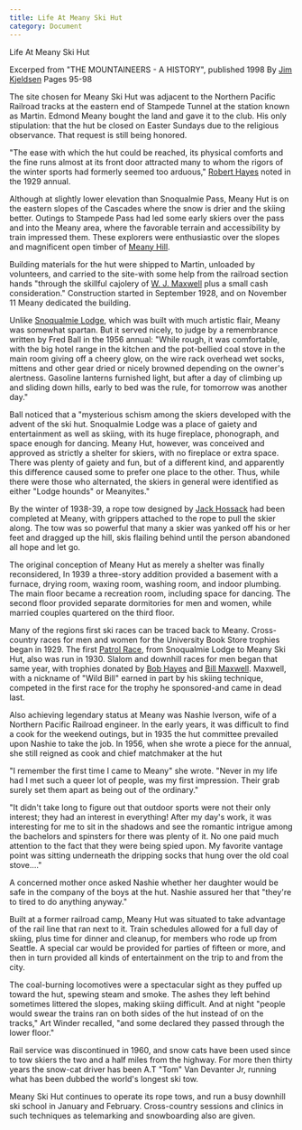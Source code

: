 ```yaml
---
title: Life At Meany Ski Hut
category: Document
---
```

Life At Meany Ski Hut

Excerped from "THE MOUNTAINEERS - A HISTORY", published 1998
By [Jim Kjeldsen](Jim-Kjeldsen)
Pages 95-98

The site chosen for Meany Ski Hut was adjacent to the Northern Pacific Railroad tracks at the eastern end of Stampede Tunnel at the station known as Martin. Edmond Meany bought the land and gave it to the club. His only stipulation: that the hut be closed on Easter Sundays due to the religious observance. That request is still being honored.

"The ease with which the hut could be reached, its physical comforts and the fine runs almost at its front door attracted many to whom the rigors of the winter sports had formerly seemed too arduous," [Robert Hayes](Robert-Hayes) noted in the 1929 annual.

Although at slightly lower elevation than Snoqualmie Pass, Meany Hut is on the eastern slopes of the Cascades where the snow is drier and the skiing better. Outings to Stampede Pass had led some early skiers over the pass and into the Meany area, where the favorable terrain and accessibility by train impressed them. These explorers were enthusiastic over the slopes and magnificent open timber of [Meany Hill](Meany-Hill).

Building materials for the hut were shipped to Martin, unloaded by volunteers, and carried to the site-with some help from the railroad section hands "through the skillful cajolery of [W. J. Maxwell](Bill-Maxwell) plus a small cash consideration." Construction started in September 1928, and on November 11 Meany dedicated the building.

Unlike [Snoqualmie Lodge](Snoqualmie-Lodge), which was built with much artistic flair, Meany was somewhat spartan. But it served nicely, to judge by a remembrance written by Fred Ball in the 1956 annual: "While rough, it was comfortable, with the big hotel range in the kitchen and the pot-bellied coal stove in the main room giving off a cheery glow, on the wire rack overhead wet socks, mittens and other gear dried or nicely browned depending on the owner's alertness. Gasoline lanterns furnished light, but after a day of climbing up and sliding down hills, early to bed was the rule, for tomorrow was another day."

Ball noticed that a "mysterious schism among the skiers developed with the advent of the ski hut. Snoqualmie Lodge was a place of gaiety and entertainment as well as skiing, with its huge fireplace, phonograph, and space enough for dancing. Meany Hut, however, was conceived and approved as strictly a shelter for skiers, with no fireplace or extra space. There was plenty of gaiety and fun, but of a different kind, and apparently this difference caused some to prefer one place to the other. Thus, while there were those who alternated, the skiers in general were identified as either "Lodge hounds" or Meanyites."

By the winter of 1938-39, a rope tow designed by [Jack Hossack](Jack-Hossack) had been completed at Meany, with grippers attached to the rope to pull the skier along. The tow was so powerful that many a skier was yanked off his or her feet and dragged up the hill, skis flailing behind until the person abandoned all hope and let go.

The original conception of Meany Hut as merely a shelter was finally reconsidered, In 1939 a three-story addition provided a basement with a furnace, drying room, waxing room, washing room, and indoor plumbing. The main floor became a recreation room, including space for dancing. The second floor provided separate dormitories for men and women, while married couples quartered on the third floor.

Many of the regions first ski races can be traced back to Meany. Cross-country races for men and women for the University Book Store trophies began in 1929. The first [Patrol Race](Patrol-Race), from Snoqualmie Lodge to Meany Ski Hut, also was run in 1930. Slalom and downhill races for men began that same year, with trophies donated by [Bob Hayes](Robert-Hayes) and [Bill Maxwell](Bill-Maxwell). Maxwell, with a nickname of "Wild Bill" earned in part by his skiing technique, competed in the first race for the trophy he sponsored-and came in dead last.

Also achieving legendary status at Meany was Nashie Iverson, wife of a Northern Pacific Railroad engineer. In the early years, it was difficult to find a cook for the weekend outings, but in 1935 the hut committee prevailed upon Nashie to take the job. In 1956, when she wrote a piece for the annual, she still reigned as cook and chief matchmaker at the hut

"I remember the first time I came to Meany" she wrote. "Never in my life had I met such a queer lot of people, was my first impression. Their grab surely set them apart as being out of the ordinary."

"It didn't take long to figure out that outdoor sports were not their only interest; they had an interest in everything! After my day's work, it was interesting for me to sit in the shadows and see the romantic intrigue among the bachelors and spinsters for there was plenty of it. No one paid much attention to the fact that they were being spied upon. My favorite vantage point was sitting underneath the dripping socks that hung over the old coal stove...."

A concerned mother once asked Nashie whether her daughter would be safe in the company of the boys at the hut. Nashie assured her that "they're to tired to do anything anyway."

Built at a former railroad camp, Meany Hut was situated to take advantage of the rail line that ran next to it. Train schedules allowed for a full day of skiing, plus time for dinner and cleanup, for members who rode up from Seattle. A special car would be provided for parties of fifteen or more, and then in turn provided all kinds of entertainment on the trip to and from the city.

The coal-burning locomotives were a spectacular sight as they puffed up toward the hut, spewing steam and smoke. The ashes they left behind sometimes littered the slopes, making skiing difficult. And at night "people would swear the trains ran on both sides of the hut instead of on the tracks," Art Winder recalled, "and some declared they passed through the lower floor."

Rail service was discontinued in 1960, and snow cats have been used since to tow skiers the two and a half miles from the highway. For more then thirty years the snow-cat driver has been A.T "Tom" Van Devanter Jr, running what has been dubbed the world's longest ski tow.

Meany Ski Hut continues to operate its rope tows, and run a busy downhill ski school in January and February. Cross-country sessions and clinics in such techniques as telemarking and snowboarding also are given.

